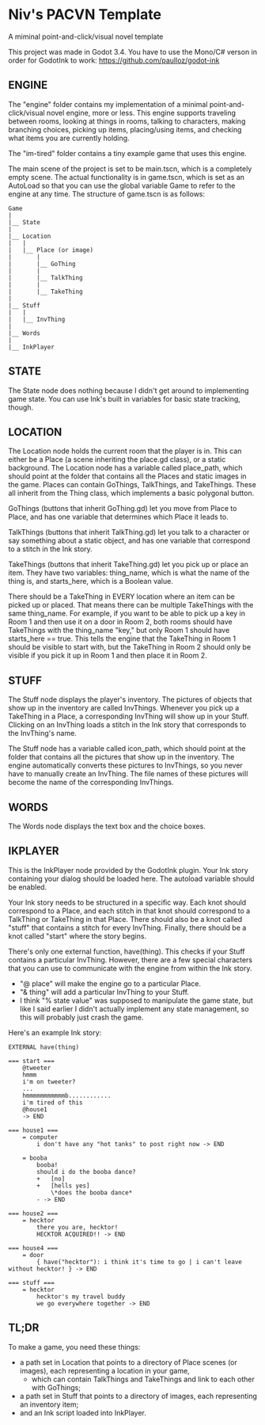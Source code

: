 # Niv's PACVN Template
 A miminal point-and-click/visual novel template

This project was made in Godot 3.4. You have to use the Mono/C# verson in order for GodotInk to work:
https://github.com/paulloz/godot-ink

## ENGINE 

The "engine" folder contains my implementation of a minimal point-and-click/visual novel engine, more or less. This engine supports traveling between rooms, looking at things in rooms, talking to characters, making branching choices, picking up items, placing/using items, and checking what items you are currently holding. 

The "im-tired" folder contains a tiny example game that uses this engine.

The main scene of the project is set to be main.tscn, which is a completely empty scene. The actual functionality is in game.tscn, which is set as an AutoLoad so that you can use the global variable Game to refer to the engine at any time. The structure of game.tscn is as follows:

```text
Game
|
|__ State
|
|__ Location
|   |
|   |__ Place (or image)
|       |
|       |__ GoThing
|       |
|       |__ TalkThing
|       |
|       |__ TakeThing
|
|__ Stuff
|   |
|   |__ InvThing
|
|__ Words
|
|__ InkPlayer
```

## STATE

The State node does nothing because I didn't get around to implementing game state. You can use Ink's built in variables for basic state tracking, though.

## LOCATION

The Location node holds the current room that the player is in. This can either be a Place (a scene inheriting the place.gd class), or a static background. The Location node has a variable called place_path, which should point at the folder that contains all the Places and static images in the game. Places can contain GoThings, TalkThings, and TakeThings. These all inherit from the Thing class, which implements a basic polygonal button.

GoThings (buttons that inherit GoThing.gd) let you move from Place to Place, and has one variable that determines which Place it leads to.

TalkThings (buttons that inherit TalkThing.gd) let you talk to a character or say something about a static object, and has one variable that correspond to a stitch in the Ink story.

TakeThings (buttons that inherit TakeThing.gd) let you pick up or place an item. They have two variables: thing_name, which is what the name of the thing is, and starts_here, which is a Boolean value. 

There should be a TakeThing in EVERY location where an item can be picked up or placed. That means there can be multiple TakeThings with the same thing_name. For example, if you want to be able to pick up a key in Room 1 and then use it on a door in Room 2, both rooms should have TakeThings with the thing_name "key," but only Room 1 should have starts_here == true. This tells the engine that the TakeThing in Room 1 should be visible to start with, but the TakeThing in Room 2 should only be visible if you pick it up in Room 1 and then place it in Room 2.

## STUFF

The Stuff node displays the player's inventory. The pictures of objects that show up in the inventory are called InvThings. Whenever you pick up a TakeThing in a Place, a corresponding InvThing will show up in your Stuff. Clicking on an InvThing loads a stitch in the Ink story that corresponds to the InvThing's name.

The Stuff node has a variable called icon_path, which should point at the folder that contains all the pictures that show up in the inventory. The engine automatically converts these pictures to InvThings, so you never have to manually create an InvThing. The file names of these pictures will become the name of the corresponding InvThings.

## WORDS

The Words node displays the text box and the choice boxes.

## IKPLAYER

This is the InkPlayer node provided by the GodotInk plugin. Your Ink story containing your dialog should be loaded here. The autoload variable should be enabled.

Your Ink story needs to be structured in a specific way. Each knot should correspond to a Place, and each stitch in that knot should correspond to a TalkThing or TakeThing in that Place. There should also be a knot called "stuff" that contains a stitch for every InvThing. Finally, there should be a knot called "start" where the story begins.

There's only one external function, have(thing). This checks if your Stuff contains a particular InvThing. However, there are a few special characters that you can use to communicate with the engine from within the Ink story. 

- "@ place" will make the engine go to a particular Place.
- "& thing" will add a particular InvThing to your Stuff.
- I think "% state value" was supposed to manipulate the game state, but like I said earlier I didn't actually implement any state management, so this will probably just crash the game.

Here's an example Ink story:
```text
EXTERNAL have(thing)

=== start ===
    @tweeter
    hmmm
    i'm on tweeter?
    ...
    hmmmmmmmmmmmb............
    i'm tired of this
    @house1
    -> END
    
=== house1 ===
    = computer
        i don't have any "hot tanks" to post right now -> END

    = booba
        booba!
        should i do the booba dance?
        +   [no]
        +   [hells yes]
            \*does the booba dance*
        - -> END

=== house2 ===
    = hecktor
        there you are, hecktor!
        HECKTOR ACQUIRED!! -> END

=== house4 ===
    = door
        { have("hecktor"): i think it's time to go | i can't leave without hecktor! } -> END

=== stuff ===
    = hecktor
        hecktor's my travel buddy
        we go everywhere together -> END
```
## TL;DR

To make a game, you need these things:
- a path set in Location that points to a directory of Place scenes (or images), each representing a location in your game,
  - which can contain TalkThings and TakeThings and link to each other with GoThings;
- a path set in Stuff that points to a directory of images, each representing an inventory item;
- and an Ink script loaded into InkPlayer.
